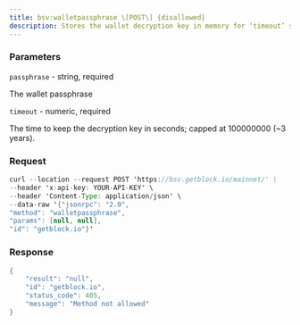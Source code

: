 ```yaml
---
title: bsv:walletpassphrase \[POST\] {disallowed}
description: Stores the wallet decryption key in memory for ‘timeout’ seconds.This is needed prior to performing transactions related to private keyssuch as sending bitcoins Note\\Issuing the walletpassphrase command while the wallet is alreadyunlocked will set a new unlock time that overrides the old one.
---
```


### Parameters


`passphrase` - string, required

The wallet passphrase

`timeout` - numeric, required

The time to keep the decryption key in seconds; capped at 100000000 (~3
years).

### Request

``` java
curl --location --request POST 'https://bsv.getblock.io/mainnet/' \ 
--header 'x-api-key: YOUR-API-KEY' \ 
--header 'Content-Type: application/json' \ 
--data-raw '{"jsonrpc": "2.0",
"method": "walletpassphrase",
"params": [null, null],
"id": "getblock.io"}'
```

###  Response

``` java
{
    "result": "null",
    "id": "getblock.io",
    "status_code": 405,
    "message": "Method not allowed"
}
```

